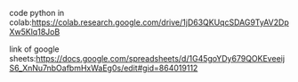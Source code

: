 code python in colab:https://colab.research.google.com/drive/1jD63QKUqcSDAG9TyAV2DpXw5Klq18JoB

link of google sheets:https://docs.google.com/spreadsheets/d/1G45goYDy679QOKEveeijS6_XnNu7nbOafbmHxWaEg0s/edit#gid=864019112
